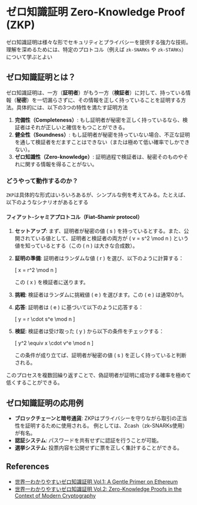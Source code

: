 # ゼロ知識証明 Zero-Knowledge Proof (ZKP)

ゼロ知識証明は様々な形でセキュリティとプライバシーを提供する強力な技術。  
理解を深めるためには、特定のプロトコル（例えば `zk-SNARKs` や `zk-STARKs`）について学ぶとよい

## ゼロ知識証明とは？

ゼロ知識証明は、一方（**証明者**）がもう一方（**検証者**）に対して、持っている情報（**秘密**）を一切漏らさずに、その情報を正しく持っていることを証明する方法。具体的には、以下の3つの特性を満たす証明方法

1. **完備性（Completeness）**: もし証明者が秘密を正しく持っているなら、検証者はそれが正しいと確信をもつことができる。
2. **健全性（Soundness）**: もし証明者が秘密を持っていない場合、不正な証明を通して検証者をだますことはできない（または極めて低い確率でしかできない）。
3. **ゼロ知識性（Zero-knowledge）**: 証明過程で検証者は、秘密そのものやそれに関する情報を得ることがない。

### どうやって動作するのか？

`ZKP`は具体的な形式はいろいろあるが、シンプルな例を考えてみる。たとえば、以下のようなシナリオがあるとする

#### フィアット-シャミアプロトコル（Fiat–Shamir protocol）

1. **セットアップ**: まず、証明者が秘密の値 \( s \) を持っているとする。また、公開されている値として、証明者と検証者の両方が \( v = s^2 \mod n \) という値を知っているとする（この \( n \) は大きな合成数）。

2. **証明の準備**: 証明者はランダムな値 \( r \) を選び、以下のように計算する：

   \[ x = r^2 \mod n \]

   この \( x \) を検証者に送ります。

3. **挑戦**: 検証者はランダムに挑戦値 \( e \) を選びます。この \( e \) は通常0か1。

4. **応答**: 証明者は \( e \) に基づいて以下のように応答する：

   \[ y = r \cdot s^e \mod n \]

5. **検証**: 検証者は受け取った \( y \) から以下の条件をチェックする：

   \[ y^2 \equiv x \cdot v^e \mod n \]

   この条件が成り立てば、証明者が秘密の値 \( s \) を正しく持っていると判断される。

このプロセスを複数回繰り返すことで、偽証明者が証明に成功する確率を極めて低くすることができる。

## ゼロ知識証明の応用例

- **ブロックチェーンと暗号通貨**: ZKPはプライバシーを守りながら取引の正当性を証明するために使用される。 例としては、Zcash（zk-SNARKs使用）が有名。
- **認証システム**: パスワードを共有せずに認証を行うことが可能。
- **選挙システム**: 投票内容を公開せずに票を正しく集計することができる。

## References

- [世界一わかりやすいゼロ知識証明 Vol.1: A Gentle Primer on Ethereum](https://blog.seiya.work/2024/05/09/a-gentle-primer-on-ethereum.html)
- [世界一わかりやすいゼロ知識証明 Vol.2: Zero-Knowledge Proofs in the Context of Modern Cryptography](https://blog.seiya.work/2024/10/04/modern-cryptography.html)
